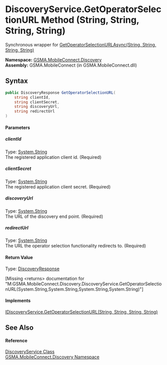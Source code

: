 DiscoveryService.GetOperatorSelectionURL Method (String, String, String, String)
================================================================================
Synchronous wrapper for [GetOperatorSelectionURLAsync(String, String, String, String)][1]

**Namespace:** [GSMA.MobileConnect.Discovery][2]  
**Assembly:** GSMA.MobileConnect (in GSMA.MobileConnect.dll)

Syntax
------

```csharp
public DiscoveryResponse GetOperatorSelectionURL(
	string clientId,
	string clientSecret,
	string discoveryUrl,
	string redirectUrl
)
```

#### Parameters

##### *clientId*
Type: [System.String][3]  
The registered application client id. (Required)

##### *clientSecret*
Type: [System.String][3]  
The registered application client secret. (Required)

##### *discoveryUrl*
Type: [System.String][3]  
The URL of the discovery end point. (Required)

##### *redirectUrl*
Type: [System.String][3]  
The URL the operator selection functionality redirects to. (Required)

#### Return Value
Type: [DiscoveryResponse][4]  

[Missing &lt;returns> documentation for "M:GSMA.MobileConnect.Discovery.DiscoveryService.GetOperatorSelectionURL(System.String,System.String,System.String,System.String)"]

#### Implements
[IDiscoveryService.GetOperatorSelectionURL(String, String, String, String)][5]  


See Also
--------

#### Reference
[DiscoveryService Class][6]  
[GSMA.MobileConnect.Discovery Namespace][2]  

[1]: ../IDiscoveryService/GetOperatorSelectionURLAsync_1.md
[2]: ../README.md
[3]: http://msdn.microsoft.com/en-us/library/s1wwdcbf
[4]: ../DiscoveryResponse/README.md
[5]: ../IDiscoveryService/GetOperatorSelectionURL_1.md
[6]: README.md
[7]: ../../_icons/Help.png